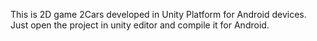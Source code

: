 
This is 2D game 2Cars developed in Unity Platform for Android devices.
Just open the project in unity editor and compile it for Android.

